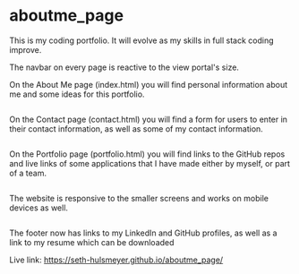 # aboutme_page

This is my coding portfolio. It will evolve as my skills in full stack coding improve.

The navbar on every page is reactive to the view portal's size.

On the About Me page (index.html) you will find personal information about me and some ideas for this portfolio.

<img scr = "assests/About_Capture.PNG" width = "500">

On the Contact page (contact.html) you will find a form for users to enter in their contact information, as well as some of my contact information.

<img scr = "assests/Contact_capture.PNG" width = "500">

On the Portfolio page (portfolio.html) you will find links to the GitHub repos and live links of some applications that I have made either by myself, or part of a team.

<img scr = "assests/Portfolio_capture.PNG" width = "500">

The website is responsive to the smaller screens and works on mobile devices as well.

<img scr = "assests/Small_capture.PNG">

The footer now has links to my LinkedIn and GitHub profiles, as well as a link to my resume which can be downloaded

Live link: https://seth-hulsmeyer.github.io/aboutme_page/
